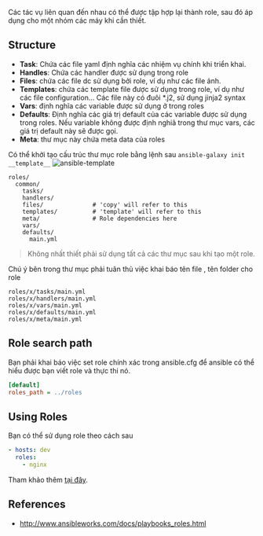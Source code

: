 Các tác vụ liên quan đến nhau có thể được tập hợp lại thành role, sau đó áp dụng cho một nhóm các máy khi cần thiết.

## Structure

- **Task**: Chứa các file yaml định nghĩa các nhiệm vụ chính khi triển khai.
- **Handles**: Chứa các handler được sử dụng trong role
- **Files**: chứa các file dc sử dụng bởi role, ví dụ như các file ảnh.
- **Templates**: chứa các template file được sử dụng trong role, ví dụ như các file configuration... Các file này có đuôi *.j2, sử dụng jinja2 syntax
- **Vars**: định nghĩa các variable được sử dụng ở trong roles
- **Defaults**: Định nghĩa các giá trị default của các variable được sử dụng trong roles. Nếu variable không được định nghiã trong thư mục vars, các giá trị default này sẽ được gọi.
- **Meta**: thư mục này chứa meta data của roles

Có thể khởi tạo cấu trúc thư mục role bằng lệnh sau `ansible-galaxy init __template__`
![ansible-template](https://laptrinhvienpro.gitlab.io/_images/ansible-roles-structure.png ':size=10%')

```
roles/
  common/
    tasks/
    handlers/
    files/              # 'copy' will refer to this
    templates/          # 'template' will refer to this
    meta/               # Role dependencies here
    vars/
    defaults/
      main.yml
```
> Không nhất thiết phải sử dụng tất cả các thư mục sau khi tạo một role.

Chú ý bên trong thư mục phải tuân thủ việc khai báo tên file , tên folder cho role
```
roles/x/tasks/main.yml
roles/x/handlers/main.yml
roles/x/vars/main.yml
roles/x/defaults/main.yml
roles/x/meta/main.yml
```

## Role search path
Bạn phải khai báo việc set role chính xác trong ansible.cfg để ansible có thể hiểu được bạn viết role và thực thi nó.
```ansible.cfg
[default]
roles_path = ../roles
```

## Using Roles
Bạn có thể sử dụng role theo cách sau
```yaml
- hosts: dev
  roles:
    - nginx
```
Tham khảo thêm [tại đây](https://docs.ansible.com/ansible/latest/user_guide/playbooks_reuse_roles.html).

## References

 * http://www.ansibleworks.com/docs/playbooks_roles.html
